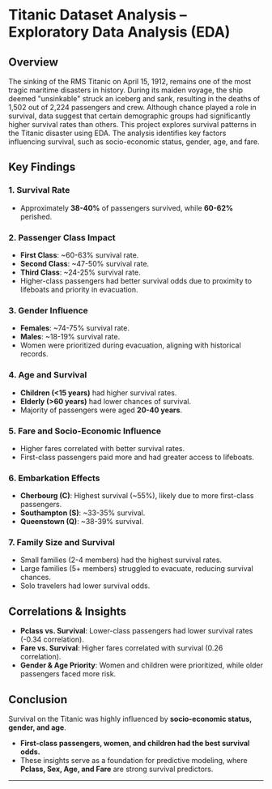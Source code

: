 # **Titanic Dataset Analysis – Exploratory Data Analysis (EDA)**  

## **Overview**  
The sinking of the RMS Titanic on April 15, 1912, remains one of the most tragic maritime disasters in history. During its maiden voyage, the ship deemed "unsinkable" struck an iceberg and sank, resulting in the deaths of 1,502 out of 2,224 passengers and crew. Although chance played a role in survival, data suggest that certain demographic groups had significantly higher survival rates than others.
This project explores survival patterns in the Titanic disaster using EDA. The analysis identifies key factors influencing survival, such as socio-economic status, gender, age, and fare.  

## **Key Findings**  

### 1. Survival Rate  
- Approximately **38-40%** of passengers survived, while **60-62%** perished.  

### 2. Passenger Class Impact  
- **First Class**: ~60-63% survival rate.  
- **Second Class**: ~47-50% survival rate.  
- **Third Class**: ~24-25% survival rate.  
- Higher-class passengers had better survival odds due to proximity to lifeboats and priority in evacuation.  

### 3. Gender Influence  
- **Females**: ~74-75% survival rate.  
- **Males**: ~18-19% survival rate.  
- Women were prioritized during evacuation, aligning with historical records.  

### 4. Age and Survival  
- **Children (<15 years)** had higher survival rates.  
- **Elderly (>60 years)** had lower chances of survival.  
- Majority of passengers were aged **20-40 years**.  

### 5. Fare and Socio-Economic Influence  
- Higher fares correlated with better survival rates.  
- First-class passengers paid more and had greater access to lifeboats.  

### 6. Embarkation Effects  
- **Cherbourg (C)**: Highest survival (~55%), likely due to more first-class passengers.  
- **Southampton (S)**: ~33-35% survival.  
- **Queenstown (Q)**: ~38-39% survival.  

### 7. Family Size and Survival  
- Small families (2-4 members) had the highest survival rates.  
- Large families (5+ members) struggled to evacuate, reducing survival chances.  
- Solo travelers had lower survival odds.  

## **Correlations & Insights**  
- **Pclass vs. Survival**: Lower-class passengers had lower survival rates (-0.34 correlation).  
- **Fare vs. Survival**: Higher fares correlated with survival (0.26 correlation).  
- **Gender & Age Priority**: Women and children were prioritized, while older passengers faced more risk.  

## **Conclusion**  
Survival on the Titanic was highly influenced by **socio-economic status, gender, and age**.  
- **First-class passengers, women, and children had the best survival odds.**  
- These insights serve as a foundation for predictive modeling, where **Pclass, Sex, Age, and Fare** are strong survival predictors.  

---
